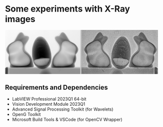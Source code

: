 # Some experiments with X-Ray images

![](assets/ostern2023.png)

## Requirements and Dependencies

* LabVIEW Professional 2023Q1 64-bit
* Vision Development Module 2023Q1
* Advanced Signal Processing Toolkit (for Wavelets)
* OpenG Toolkit
* Microsoft Build Tools & VSCode (for OpenCV Wrapper)

